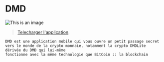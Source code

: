 # DMD

![This is an image](https://www.cryptonewsz.com/wp-content/uploads/2020/09/Bitcoin-Diamond-price-analysis.jpg)

>[Telecharger l'application](https://pages.github.com/).

```
DMD est une application mobile qui vous ouvre un petit passage secret
vers le monde de la crypto monnaie, notamment la crypto DMDLite dérivée du DMD qui lui-même
fonctionne avec la même technologie que BitCoin :: la blockchain
```
